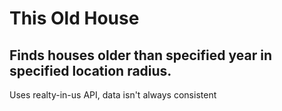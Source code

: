 # This Old House

## Finds houses older than specified year in specified location radius.

Uses realty-in-us API, data isn't always consistent
